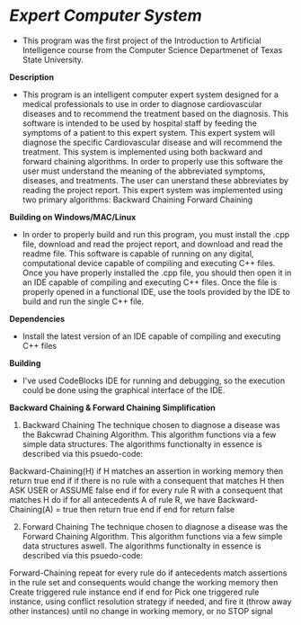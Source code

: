 # ***Expert Computer System***
* This program was the first project of the Introduction to Artificial Intelligence course from the Computer Science Departmenet of Texas State University.

**Description**
* This program is an intelligent computer expert system designed for a medical professionals to use in order to diagnose cardiovascular diseases and to recommend the treatment based on the diagnosis. This software is intended to be used by hospital staff by feeding the symptoms of a patient to this expert system. This expert system will diagnose the specific Cardiovascular disease and will recommend the treatment. This system is implemented using both backward and forward chaining algorithms. In order to properly use this software the user must understand the meaning of the abbreviated symptoms, diseases, and treatments. The user can unerstand these abbreviates by reading the project report. This expert system was implemented using two primary algorithms:
Backward Chaining
Forward Chaining

**Building on Windows/MAC/Linux**
* In order to properly build and run this program, you must install the .cpp file, download and read the project report, and download and read the readme file. This software is capable of running on any digital, computational device capable of compiling and executing C++ files.
Once you have properly installed the .cpp file, you should then open it in an IDE capable of compiling and executing C++ files. Once the file is properly opened in a functional IDE, use the tools provided by the IDE to build and run the single C++ file.

**Dependencies**
* Install the latest version of an IDE capable of compiling and executing C++ files

**Building**
* I've used CodeBlocks IDE for running and debugging, so the execution could be done using the graphical interface of the IDE.

**Backward Chaining & Forward Chaining Simplification**
1. Backward Chaining
The technique chosen to diagnose a disease was the Bakcwrad Chaining Algorithm. This algorithm functions via a few simple data structures. The algorithms functionalty in essence is described via this psuedo-code:

Backward-Chaining(H)
if H matches an assertion in working memory then
	return true
end if
if there is no rule with a consequent that matches H then
	ASK USER or ASSUME false
end if
for every rule R with a consequent that matches H do
	if for all antecedents A of rule R, we have Backward-Chaining(A) = true then
		return true
	end if
end for
return false

2. Forward Chaining
The technique chosen to diagnose a disease was the Forward Chaining Algorithm. This algorithm functions via a few simple data structures aswell. The algorithms functionalty in essence is described via this psuedo-code:

Forward-Chaining
repeat
	for every rule do
		if antecedents match assertions in the rule set and consequents would change
		the working memory then
			Create triggered rule instance
		end if
	end for
	Pick one triggered rule instance, using conflict resolution strategy if needed, and fire it
	(throw away other instances) until no change in working memory, or no STOP signal
